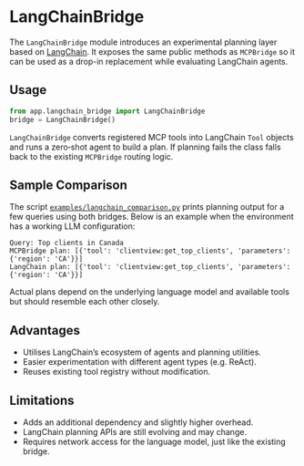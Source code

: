 # LangChainBridge

The `LangChainBridge` module introduces an experimental planning layer based on
[LangChain](https://python.langchain.com/).  It exposes the same public methods
as `MCPBridge` so it can be used as a drop-in replacement while evaluating
LangChain agents.

## Usage

```python
from app.langchain_bridge import LangChainBridge
bridge = LangChainBridge()
```

`LangChainBridge` converts registered MCP tools into LangChain `Tool` objects and
runs a zero‑shot agent to build a plan.  If planning fails the class falls back
to the existing `MCPBridge` routing logic.

## Sample Comparison

The script [`examples/langchain_comparison.py`](../examples/langchain_comparison.py)
prints planning output for a few queries using both bridges.  Below is an example
when the environment has a working LLM configuration:

```
Query: Top clients in Canada
MCPBridge plan: [{'tool': 'clientview:get_top_clients', 'parameters': {'region': 'CA'}}]
LangChain plan: [{'tool': 'clientview:get_top_clients', 'parameters': {'region': 'CA'}}]
```

Actual plans depend on the underlying language model and available tools but
should resemble each other closely.

## Advantages

- Utilises LangChain’s ecosystem of agents and planning utilities.
- Easier experimentation with different agent types (e.g. ReAct).
- Reuses existing tool registry without modification.

## Limitations

- Adds an additional dependency and slightly higher overhead.
- LangChain planning APIs are still evolving and may change.
- Requires network access for the language model, just like the existing bridge.
